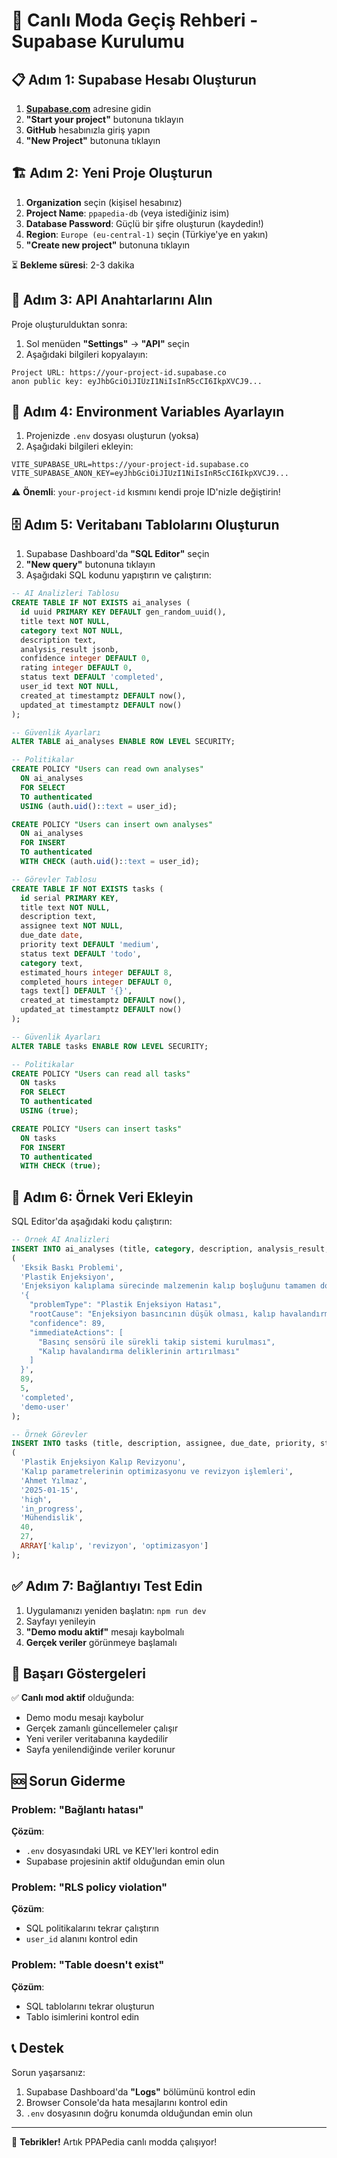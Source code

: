 # 🚀 Canlı Moda Geçiş Rehberi - Supabase Kurulumu

## 📋 Adım 1: Supabase Hesabı Oluşturun

1. **[Supabase.com](https://supabase.com)** adresine gidin
2. **"Start your project"** butonuna tıklayın
3. **GitHub** hesabınızla giriş yapın
4. **"New Project"** butonuna tıklayın

## 🏗️ Adım 2: Yeni Proje Oluşturun

1. **Organization** seçin (kişisel hesabınız)
2. **Project Name**: `ppapedia-db` (veya istediğiniz isim)
3. **Database Password**: Güçlü bir şifre oluşturun (kaydedin!)
4. **Region**: `Europe (eu-central-1)` seçin (Türkiye'ye en yakın)
5. **"Create new project"** butonuna tıklayın

⏳ **Bekleme süresi**: 2-3 dakika

## 🔑 Adım 3: API Anahtarlarını Alın

Proje oluşturulduktan sonra:

1. Sol menüden **"Settings"** → **"API"** seçin
2. Aşağıdaki bilgileri kopyalayın:

```
Project URL: https://your-project-id.supabase.co
anon public key: eyJhbGciOiJIUzI1NiIsInR5cCI6IkpXVCJ9...
```

## 📝 Adım 4: Environment Variables Ayarlayın

1. Projenizde `.env` dosyası oluşturun (yoksa)
2. Aşağıdaki bilgileri ekleyin:

```env
VITE_SUPABASE_URL=https://your-project-id.supabase.co
VITE_SUPABASE_ANON_KEY=eyJhbGciOiJIUzI1NiIsInR5cCI6IkpXVCJ9...
```

⚠️ **Önemli**: `your-project-id` kısmını kendi proje ID'nizle değiştirin!

## 🗄️ Adım 5: Veritabanı Tablolarını Oluşturun

1. Supabase Dashboard'da **"SQL Editor"** seçin
2. **"New query"** butonuna tıklayın
3. Aşağıdaki SQL kodunu yapıştırın ve çalıştırın:

```sql
-- AI Analizleri Tablosu
CREATE TABLE IF NOT EXISTS ai_analyses (
  id uuid PRIMARY KEY DEFAULT gen_random_uuid(),
  title text NOT NULL,
  category text NOT NULL,
  description text,
  analysis_result jsonb,
  confidence integer DEFAULT 0,
  rating integer DEFAULT 0,
  status text DEFAULT 'completed',
  user_id text NOT NULL,
  created_at timestamptz DEFAULT now(),
  updated_at timestamptz DEFAULT now()
);

-- Güvenlik Ayarları
ALTER TABLE ai_analyses ENABLE ROW LEVEL SECURITY;

-- Politikalar
CREATE POLICY "Users can read own analyses"
  ON ai_analyses
  FOR SELECT
  TO authenticated
  USING (auth.uid()::text = user_id);

CREATE POLICY "Users can insert own analyses"
  ON ai_analyses
  FOR INSERT
  TO authenticated
  WITH CHECK (auth.uid()::text = user_id);

-- Görevler Tablosu
CREATE TABLE IF NOT EXISTS tasks (
  id serial PRIMARY KEY,
  title text NOT NULL,
  description text,
  assignee text NOT NULL,
  due_date date,
  priority text DEFAULT 'medium',
  status text DEFAULT 'todo',
  category text,
  estimated_hours integer DEFAULT 8,
  completed_hours integer DEFAULT 0,
  tags text[] DEFAULT '{}',
  created_at timestamptz DEFAULT now(),
  updated_at timestamptz DEFAULT now()
);

-- Güvenlik Ayarları
ALTER TABLE tasks ENABLE ROW LEVEL SECURITY;

-- Politikalar
CREATE POLICY "Users can read all tasks"
  ON tasks
  FOR SELECT
  TO authenticated
  USING (true);

CREATE POLICY "Users can insert tasks"
  ON tasks
  FOR INSERT
  TO authenticated
  WITH CHECK (true);
```

## 🔄 Adım 6: Örnek Veri Ekleyin

SQL Editor'da aşağıdaki kodu çalıştırın:

```sql
-- Örnek AI Analizleri
INSERT INTO ai_analyses (title, category, description, analysis_result, confidence, rating, status, user_id) VALUES
(
  'Eksik Baskı Problemi',
  'Plastik Enjeksiyon',
  'Enjeksiyon kalıplama sürecinde malzemenin kalıp boşluğunu tamamen dolduramaması',
  '{
    "problemType": "Plastik Enjeksiyon Hatası",
    "rootCause": "Enjeksiyon basıncının düşük olması, kalıp havalandırmasının yetersizliği",
    "confidence": 89,
    "immediateActions": [
      "Basınç sensörü ile sürekli takip sistemi kurulması",
      "Kalıp havalandırma deliklerinin artırılması"
    ]
  }',
  89,
  5,
  'completed',
  'demo-user'
);

-- Örnek Görevler
INSERT INTO tasks (title, description, assignee, due_date, priority, status, category, estimated_hours, completed_hours, tags) VALUES
(
  'Plastik Enjeksiyon Kalıp Revizyonu',
  'Kalıp parametrelerinin optimizasyonu ve revizyon işlemleri',
  'Ahmet Yılmaz',
  '2025-01-15',
  'high',
  'in_progress',
  'Mühendislik',
  40,
  27,
  ARRAY['kalıp', 'revizyon', 'optimizasyon']
);
```

## ✅ Adım 7: Bağlantıyı Test Edin

1. Uygulamanızı yeniden başlatın: `npm run dev`
2. Sayfayı yenileyin
3. **"Demo modu aktif"** mesajı kaybolmalı
4. **Gerçek veriler** görünmeye başlamalı

## 🎯 Başarı Göstergeleri

✅ **Canlı mod aktif** olduğunda:
- Demo modu mesajı kaybolur
- Gerçek zamanlı güncellemeler çalışır
- Yeni veriler veritabanına kaydedilir
- Sayfa yenilendiğinde veriler korunur

## 🆘 Sorun Giderme

### Problem: "Bağlantı hatası"
**Çözüm**: 
- `.env` dosyasındaki URL ve KEY'leri kontrol edin
- Supabase projesinin aktif olduğundan emin olun

### Problem: "RLS policy violation"
**Çözüm**:
- SQL politikalarını tekrar çalıştırın
- `user_id` alanını kontrol edin

### Problem: "Table doesn't exist"
**Çözüm**:
- SQL tablolarını tekrar oluşturun
- Tablo isimlerini kontrol edin

## 📞 Destek

Sorun yaşarsanız:
1. Supabase Dashboard'da **"Logs"** bölümünü kontrol edin
2. Browser Console'da hata mesajlarını kontrol edin
3. `.env` dosyasının doğru konumda olduğundan emin olun

---

🎉 **Tebrikler!** Artık PPAPedia canlı modda çalışıyor!